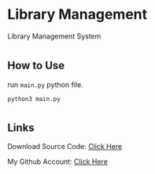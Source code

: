 # Library Management
Library Management System

#
## How to Use
run `main.py` python file.
```
python3 main.py
```


#
## Links

Download Source Code: [Click Here](https://github.com/dori-dev/library-management/archive/refs/heads/main.zip)

My Github Account: [Click Here](https://github.com/dori-dev/)
